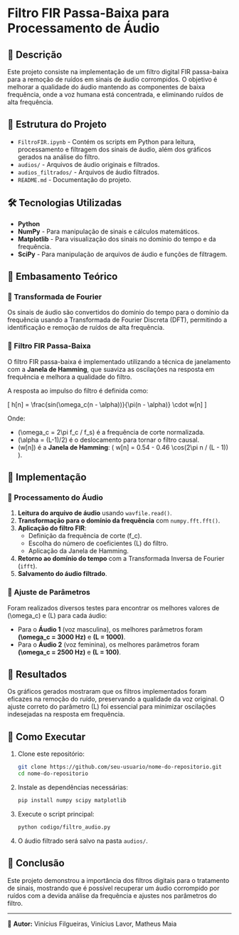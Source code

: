 # Filtro FIR Passa-Baixa para Processamento de Áudio

## 📌 Descrição
Este projeto consiste na implementação de um filtro digital FIR passa-baixa para a remoção de ruídos em sinais de áudio corrompidos. O objetivo é melhorar a qualidade do áudio mantendo as componentes de baixa frequência, onde a voz humana está concentrada, e eliminando ruídos de alta frequência.

## 📂 Estrutura do Projeto
- `FiltroFIR.ipynb` - Contém os scripts em Python para leitura, processamento e filtragem dos sinais de áudio, além dos gráficos gerados na análise do filtro.
- `audios/` - Arquivos de áudio originais e filtrados.
- `audios_filtrados/` - Arquivos de áudio filtrados. 
- `README.md` - Documentação do projeto.

## 🛠 Tecnologias Utilizadas
- **Python**
- **NumPy** - Para manipulação de sinais e cálculos matemáticos.
- **Matplotlib** - Para visualização dos sinais no domínio do tempo e da frequência.
- **SciPy** - Para manipulação de arquivos de áudio e funções de filtragem.

## 📖 Embasamento Teórico
### 🔹 Transformada de Fourier
Os sinais de áudio são convertidos do domínio do tempo para o domínio da frequência usando a Transformada de Fourier Discreta (DFT), permitindo a identificação e remoção de ruídos de alta frequência.

### 🔹 Filtro FIR Passa-Baixa
O filtro FIR passa-baixa é implementado utilizando a técnica de janelamento com a **Janela de Hamming**, que suaviza as oscilações na resposta em frequência e melhora a qualidade do filtro.

A resposta ao impulso do filtro é definida como:

\[ h[n] = \frac{sin(\omega_c(n - \alpha))}{\pi(n - \alpha)} \cdot w[n] \]

Onde:
- \(\omega_c = 2\pi f_c / f_s\) é a frequência de corte normalizada.
- \(\alpha = (L-1)/2\) é o deslocamento para tornar o filtro causal.
- \(w[n]\) é a **Janela de Hamming**: \( w[n] = 0.54 - 0.46 \cos(2\pi n / (L - 1)) \).

## 🔧 Implementação
### 🔹 Processamento do Áudio
1. **Leitura do arquivo de áudio** usando `wavfile.read()`.
2. **Transformação para o domínio da frequência** com `numpy.fft.fft()`.
3. **Aplicação do filtro FIR**:
   - Definição da frequência de corte \(f_c\).
   - Escolha do número de coeficientes \(L\) do filtro.
   - Aplicação da Janela de Hamming.
4. **Retorno ao domínio do tempo** com a Transformada Inversa de Fourier (`ifft`).
5. **Salvamento do áudio filtrado**.

### 🔹 Ajuste de Parâmetros
Foram realizados diversos testes para encontrar os melhores valores de \(\omega_c\) e \(L\) para cada áudio:
- Para o **Áudio 1** (voz masculina), os melhores parâmetros foram **\(\omega_c = 3000 Hz\)** e **\(L = 1000\)**.
- Para o **Áudio 2** (voz feminina), os melhores parâmetros foram **\(\omega_c = 2500 Hz\)** e **\(L = 100\)**.

## 🎯 Resultados
Os gráficos gerados mostraram que os filtros implementados foram eficazes na remoção do ruído, preservando a qualidade da voz original. O ajuste correto do parâmetro \(L\) foi essencial para minimizar oscilações indesejadas na resposta em frequência.

## 📌 Como Executar
1. Clone este repositório:
   ```sh
   git clone https://github.com/seu-usuario/nome-do-repositorio.git
   cd nome-do-repositorio
   ```
2. Instale as dependências necessárias:
   ```sh
   pip install numpy scipy matplotlib
   ```
3. Execute o script principal:
   ```sh
   python codigo/filtro_audio.py
   ```
4. O áudio filtrado será salvo na pasta `audios/`.

## 📄 Conclusão
Este projeto demonstrou a importância dos filtros digitais para o tratamento de sinais, mostrando que é possível recuperar um áudio corrompido por ruídos com a devida análise da frequência e ajustes nos parâmetros do filtro.

---
📌 **Autor:** Vinícius Filgueiras, Vinícius Lavor, Matheus Maia

